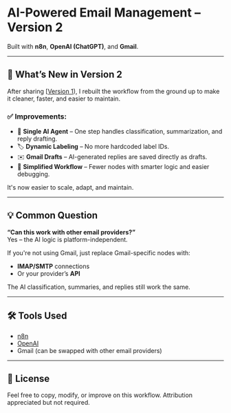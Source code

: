 # AI-Powered Email Management – Version 2

Built with **n8n**, **OpenAI (ChatGPT)**, and **Gmail**.

---

## 🔄 What’s New in Version 2

After sharing [[Version 1](https://github.com/firstlinkai/N8N_Email_Management)), I rebuilt the workflow from the ground up to make it cleaner, faster, and easier to maintain.

### ✅ Improvements:
- 🧠 **Single AI Agent** – One step handles classification, summarization, and reply drafting.
- 🏷️ **Dynamic Labeling** – No more hardcoded label IDs.
- ✉️ **Gmail Drafts** – AI-generated replies are saved directly as drafts.
- 🧩 **Simplified Workflow** – Fewer nodes with smarter logic and easier debugging.

It's now easier to scale, adapt, and maintain.

---

## 💡 Common Question

**“Can this work with other email providers?”**  
Yes – the AI logic is platform-independent.

If you're not using Gmail, just replace Gmail-specific nodes with:
- **IMAP/SMTP** connections
- Or your provider’s **API**

The AI classification, summaries, and replies still work the same.

---

## 🛠️ Tools Used
- [n8n](https://n8n.io/)
- [OpenAI](https://openai.com/)
- Gmail (can be swapped with other email providers)

---

## 📎 License

Feel free to copy, modify, or improve on this workflow. Attribution appreciated but not required.
